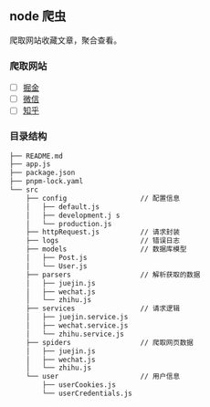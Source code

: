 ## node 爬虫

爬取网站收藏文章，聚合查看。

### 爬取网站

- [ ] [掘金](https://juejin.cn/)
- [ ] [微信]()
- [ ] [知乎](https://www.zhihu.com/)

### 目录结构

```bash
├── README.md
├── app.js
├── package.json
├── pnpm-lock.yaml
└── src
    ├── config                  // 配置信息
    │   ├── default.js
    │   ├── development.j s
    │   └── production.js
    ├── httpRequest.js          // 请求封装
    ├── logs                    // 错误日志
    ├── models                  // 数据库模型
    │   ├── Post.js
    │   └── User.js
    ├── parsers                 // 解析获取的数据
    │   ├── juejin.js
    │   ├── wechat.js
    │   └── zhihu.js
    ├── services                // 请求逻辑
    │   ├── juejin.service.js
    │   ├── wechat.service.js
    │   └── zhihu.service.js
    ├── spiders                 // 爬取网页数据
    │   ├── juejin.js
    │   ├── wechat.js
    │   └── zhihu.js
    └── user                    // 用户信息
        ├── userCookies.js
        └── userCredentials.js
```
